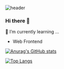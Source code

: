 ![header](https://capsule-render.vercel.app/api?color=timeAuto&text=onetwothreeefour&type=soft)
### Hi there 👋

<!--
**onetwothreeefour/onetwothreeefour** is a ✨ _special_ ✨ repository because its `README.md` (this file) appears on your GitHub profile.

Here are some ideas to get you started:

- 🔭 I’m currently working on ...
- 🌱 I’m currently learning ...
- 👯 I’m looking to collaborate on ...
- 🤔 I’m looking for help with ...
- 💬 Ask me about ...
- 📫 How to reach me: ...
- 😄 Pronouns: ...
- ⚡ Fun fact: ...
-->

🌱 I’m currently learning ...
- Web Frontend



[![Anurag's GitHub stats](https://github-readme-stats.vercel.app/api?username=Leekee0905)](https://github.com/anuraghazra/github-readme-stats)


[![Top Langs](https://github-readme-stats.vercel.app/api/top-langs/?username=Leekee0905&hide=jupyter%20notebook&hide=c#&layout=compact)](https://github.com/anuraghazra/github-readme-stats)
